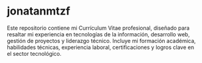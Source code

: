 # jonatanmtzf
Este repositorio contiene mi Currículum Vitae profesional, diseñado para resaltar mi experiencia en tecnologías de la información, desarrollo web, gestión de proyectos y liderazgo técnico. Incluye mi formación académica, habilidades técnicas, experiencia laboral, certificaciones y logros clave en el sector tecnológico.
